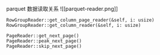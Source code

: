 parquet 数据读取关系
![[parquet-reader.png]]
```
RowGroupReader::get_column_page_reader(&self, i: usize)
RowGroupReader::get_column_reader(&self, i: usize)

PageReader::get_next_page()
PageReader::peak_next_page()
PageReader::skip_next_page()
```